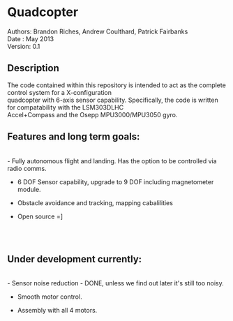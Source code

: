 Quadcopter
==========

Authors: Brandon Riches, Andrew Coulthard, Patrick Fairbanks  <br />
Date   : May 2013 <br />
Version: 0.1 <br />

Description
-----------

The code contained within this repository is intended to act as the complete control system for a X-configuration<br />
quadcopter with 6-axis sensor capability. Specifically, the code is written for compatability with the LSM303DLHC <br /> 
Accel+Compass and the Osepp MPU3000/MPU3050 gyro. <br />


Features and long term goals:
----------------------------
   <br />
  - Fully autonomous flight and landing. Has the option to be controlled via radio comms. <br />

  - 6 DOF Sensor capability, upgrade to 9 DOF including magnetometer module.  <br />
  
  - Obstacle avoidance and tracking, mapping cabalilities  <br />
  
  - Open source =]
   <br />
   <br />

Under development currently:
----------------------------

 <br />
  - Sensor noise reduction - DONE, unless we find out later it's still too noisy. <br />

  - Smooth motor control. <br />

  - Assembly with all 4 motors. <br />
